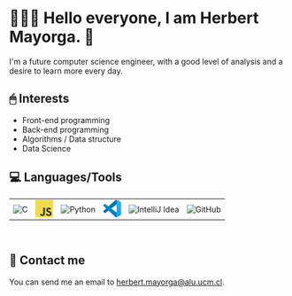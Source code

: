 
# 👨🏻‍💻 Hello everyone, I am Herbert Mayorga. 👋

I'm a future computer science engineer, with a good level of analysis and a desire to learn more every day.

## 🖱 Interests
- Front-end programming
- Back-end programming
- Algorithms / Data structure
- Data Science


## 💻 Languages/Tools
<table>
<tr>
<td><img align="center" alt="C" width="64px" src="https://blog.satinel-system.com/wp-content/uploads/2021/03/c_programming.png"> </td>
<td><img align="center" alt="JavaScript" width="32px" src="https://raw.githubusercontent.com/github/explore/80688e429a7d4ef2fca1e82350fe8e3517d3494d/topics/javascript/javascript.png" ></td>
<td><img align="center" alt="Python" width="32px" src="https://upload.wikimedia.org/wikipedia/commons/thumb/c/c3/Python-logo-notext.svg/768px-Python-logo-notext.svg.png" ></td>
<td><img align="center" alt="VSCode" width="32px" src="https://raw.githubusercontent.com/github/explore/80688e429a7d4ef2fca1e82350fe8e3517d3494d/topics/visual-studio-code/visual-studio-code.png" ></td>
<td><img align="center" alt="IntelliJ Idea" width="32px" src="https://i.imgur.com/Agb22jo.png" ></td>
<td><img align="center" alt="GitHub" width="32px" src="https://github.com/fluidicon.png" ></td>
</tr>
</table>
<br/>

## 📨 Contact me
You can send me an email to <a href="mailto:herbert.mayorga@alu.ucm.cl">herbert.mayorga@alu.ucm.cl</a>.  
<br/>
<br/>
